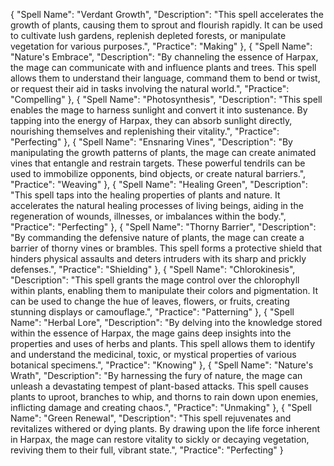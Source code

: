 {
  "Spell Name": "Verdant Growth",
  "Description": "This spell accelerates the growth of plants, causing them to sprout and flourish rapidly. It can be used to cultivate lush gardens, replenish depleted forests, or manipulate vegetation for various purposes.",
  "Practice": "Making"
},
{
  "Spell Name": "Nature's Embrace",
  "Description": "By channeling the essence of Harpax, the mage can communicate with and influence plants and trees. This spell allows them to understand their language, command them to bend or twist, or request their aid in tasks involving the natural world.",
  "Practice": "Compelling"
},
{
  "Spell Name": "Photosynthesis",
  "Description": "This spell enables the mage to harness sunlight and convert it into sustenance. By tapping into the energy of Harpax, they can absorb sunlight directly, nourishing themselves and replenishing their vitality.",
  "Practice": "Perfecting"
},
{
  "Spell Name": "Ensnaring Vines",
  "Description": "By manipulating the growth patterns of plants, the mage can create animated vines that entangle and restrain targets. These powerful tendrils can be used to immobilize opponents, bind objects, or create natural barriers.",
  "Practice": "Weaving"
},
{
  "Spell Name": "Healing Green",
  "Description": "This spell taps into the healing properties of plants and nature. It accelerates the natural healing processes of living beings, aiding in the regeneration of wounds, illnesses, or imbalances within the body.",
  "Practice": "Perfecting"
},
{
  "Spell Name": "Thorny Barrier",
  "Description": "By commanding the defensive nature of plants, the mage can create a barrier of thorny vines or brambles. This spell forms a protective shield that hinders physical assaults and deters intruders with its sharp and prickly defenses.",
  "Practice": "Shielding"
},
{
  "Spell Name": "Chlorokinesis",
  "Description": "This spell grants the mage control over the chlorophyll within plants, enabling them to manipulate their colors and pigmentation. It can be used to change the hue of leaves, flowers, or fruits, creating stunning displays or camouflage.",
  "Practice": "Patterning"
},
{
  "Spell Name": "Herbal Lore",
  "Description": "By delving into the knowledge stored within the essence of Harpax, the mage gains deep insights into the properties and uses of herbs and plants. This spell allows them to identify and understand the medicinal, toxic, or mystical properties of various botanical specimens.",
  "Practice": "Knowing"
},
{
  "Spell Name": "Nature's Wrath",
  "Description": "By harnessing the fury of nature, the mage can unleash a devastating tempest of plant-based attacks. This spell causes plants to uproot, branches to whip, and thorns to rain down upon enemies, inflicting damage and creating chaos.",
  "Practice": "Unmaking"
},
{
  "Spell Name": "Green Renewal",
  "Description": "This spell rejuvenates and revitalizes withered or dying plants. By drawing upon the life force inherent in Harpax, the mage can restore vitality to sickly or decaying vegetation, reviving them to their full, vibrant state.",
  "Practice": "Perfecting"
}
